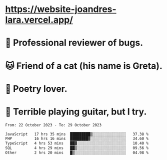 # https://website-joandres-lara.vercel.app/
# 🐛 Professional reviewer of bugs.
# 🐱 Friend of a cat (his name is Greta).
# 📜 Poetry lover.
# 🎸 Terrible playing guitar, but I try.

<!--START_SECTION:waka-->

```txt
From: 22 October 2023 - To: 29 October 2023

JavaScript   17 hrs 35 mins  █████████▒░░░░░░░░░░░░░░░   37.38 %
PHP          16 hrs 16 mins  ████████▓░░░░░░░░░░░░░░░░   34.60 %
TypeScript   4 hrs 53 mins   ██▓░░░░░░░░░░░░░░░░░░░░░░   10.40 %
SQL          4 hrs 29 mins   ██▒░░░░░░░░░░░░░░░░░░░░░░   09.56 %
Other        2 hrs 20 mins   █▒░░░░░░░░░░░░░░░░░░░░░░░   04.98 %
```

<!--END_SECTION:waka-->
